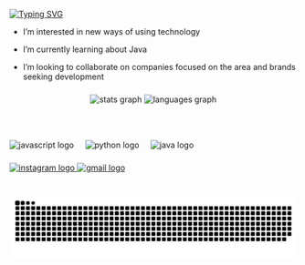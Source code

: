 [![Typing SVG](https://readme-typing-svg.herokuapp.com?font=Fira+Code&weight=300&size=50&duration=4000&pause=1000&color=F73D9F&center=true&vCenter=true&random=false&width=1000&lines=Hello%2C+my+name+is+Evilyn+Feitosa;I'm+18+years+old;I'm+a+computer+science+student;I'm+learning+Java+right+now;I'm+from+Brazil;welcome!;+%3A)](https://git.io/typing-svg)
 

 
 - I’m interested in new ways of using technology 
 
 - I’m currently learning about Java
 
 - I’m looking to collaborate on companies focused on the area and brands seeking development 
 

 

 
 



###

<div align="center">
  <img src="https://github-readme-stats.vercel.app/api?username=itgirlhightech&hide_title=false&hide_rank=false&show_icons=true&include_all_commits=true&count_private=true&disable_animations=false&theme=dracula&locale=en&hide_border=false" height="150" alt="stats graph"  />
  <img src="https://github-readme-stats.vercel.app/api/top-langs?username=itgirlhightech&locale=en&hide_title=false&layout=compact&card_width=320&langs_count=5&theme=dracula&hide_border=false" height="101" alt="languages graph"  />
</div>

###

<br clear="both">



###

<div align="left">
  <img src="https://cdn.jsdelivr.net/gh/devicons/devicon/icons/javascript/javascript-original.svg" height="30" alt="javascript logo" />
  <img width="12" />
  <img src="https://cdn.jsdelivr.net/gh/devicons/devicon/icons/python/python-original.svg" height="30" alt="python logo"  />
  <img width="12" />
  <img src="https://cdn.jsdelivr.net/gh/devicons/devicon/icons/java/java-original.svg" height="30" alt="java logo"  />
</div>

###

<div align="left">
  <a href="https://www.instagram.com/evlyn_feitosa/#" target="_blank">
    <img src="https://img.shields.io/static/v1?message=Instagram&logo=instagram&label=&color=E4405F&logoColor=white&labelColor=&style=for-the-badge" height="35" alt="instagram logo"  />
  </a>
  <a href="mailto:evy123feitosa@gmail.com" target="_blank">
    <img src="https://img.shields.io/static/v1?message=Gmail&logo=gmail&label=&color=D14836&logoColor=white&labelColor=&style=for-the-badge" height="35" alt="gmail logo"  />
  </a>
</div>

###

<br clear="both">

<picture>
  <source
    media="(prefers-color-scheme: dark)"
    srcset="https://raw.githubusercontent.com/platane/snk/output/github-contribution-grid-snake-dark.svg"
  />
  <source
    media="(prefers-color-scheme: light)"
    srcset="https://raw.githubusercontent.com/platane/snk/output/github-contribution-grid-snake.svg"
  />
  <img
    alt="github contribution grid snake animation"
    src=https://raw.githubusercontent.com/platane/snk/output/github-contribution-grid-snake.svg"
  />
</picture>



###         
          
 
  
 

<!---
itgirlhightech/itgirlhightech is a ✨ special ✨ repository because its `README.md` (this file) appears on your GitHub profile.
You can click the Preview link to take a look at your changes.
--->
